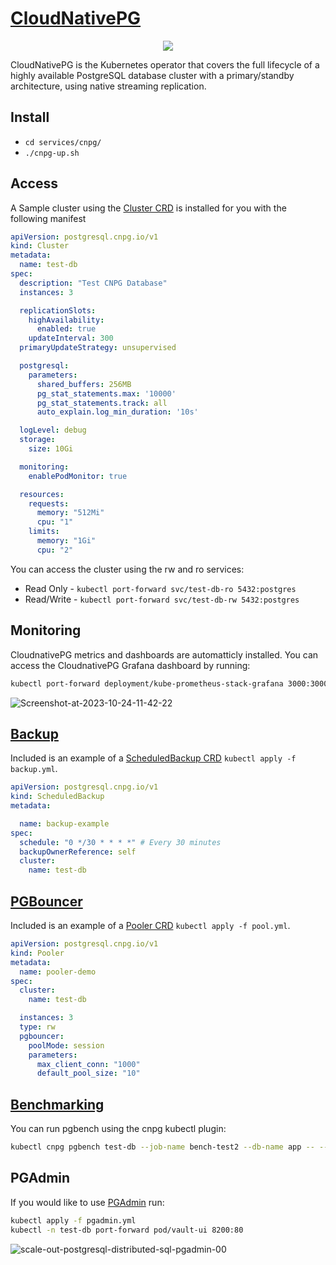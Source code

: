 # [CloudNativePG](https://cloudnative-pg.io/)
<p align="center">
  <img src="https://github.com/drogerschariot/gitops-playground/assets/1655964/fea4a793-5f26-4559-881c-572015f01ae0" />
</p>

CloudNativePG is the Kubernetes operator that covers the full lifecycle of a highly available PostgreSQL database cluster with a primary/standby architecture, using native streaming replication.

## Install
- `cd services/cnpg/`
- `./cnpg-up.sh`

## Access
A Sample cluster using the [Cluster CRD](https://github.com/cloudnative-pg/cloudnative-pg/blob/main/config/crd/bases/postgresql.cnpg.io_clusters.yaml) is installed for you with the following manifest

```yaml
apiVersion: postgresql.cnpg.io/v1
kind: Cluster
metadata:
  name: test-db
spec:
  description: "Test CNPG Database"
  instances: 3

  replicationSlots:
    highAvailability:
      enabled: true
    updateInterval: 300
  primaryUpdateStrategy: unsupervised

  postgresql:
    parameters:
      shared_buffers: 256MB
      pg_stat_statements.max: '10000'
      pg_stat_statements.track: all
      auto_explain.log_min_duration: '10s'

  logLevel: debug
  storage:
    size: 10Gi

  monitoring:
    enablePodMonitor: true

  resources:
    requests:
      memory: "512Mi"
      cpu: "1"
    limits:
      memory: "1Gi"
      cpu: "2"
```

You can access the cluster using the rw and ro services: 
- Read Only - `kubectl port-forward svc/test-db-ro 5432:postgres`
- Read/Write - `kubectl port-forward svc/test-db-rw 5432:postgres`

## Monitoring
CloudnativePG metrics and dashboards are automatticly installed. You can access the CloudnativePG Grafana dashboard by running:
```bash
kubectl port-forward deployment/kube-prometheus-stack-grafana 3000:3000 --namespace monitoring
```
![Screenshot-at-2023-10-24-11-42-22](https://github.com/drogerschariot/gitops-playground/assets/1655964/42e2009a-636f-470b-9686-dc259c6593ff)

## [Backup](https://cloudnative-pg.io/documentation/1.16/backup_recovery/)
Included is an example of a [ScheduledBackup CRD](https://github.com/cloudnative-pg/cloudnative-pg/blob/main/config/crd/bases/postgresql.cnpg.io_scheduledbackups.yaml) `kubectl apply -f backup.yml`.

```yaml
apiVersion: postgresql.cnpg.io/v1
kind: ScheduledBackup
metadata:

  name: backup-example
spec:
  schedule: "0 */30 * * * *" # Every 30 minutes
  backupOwnerReference: self
  cluster:
    name: test-db
```

## [PGBouncer](https://cloudnative-pg.io/documentation/1.16/backup_recovery/)
Included is an example of a [Pooler CRD](https://cloudnative-pg.io/documentation/1.15/connection_pooling/) `kubectl apply -f pool.yml`.

```yaml
apiVersion: postgresql.cnpg.io/v1
kind: Pooler
metadata:
  name: pooler-demo
spec:
  cluster:
    name: test-db

  instances: 3
  type: rw
  pgbouncer:
    poolMode: session
    parameters:
      max_client_conn: "1000"
      default_pool_size: "10"
```

## [Benchmarking](https://cloudnative-pg.io/documentation/current/benchmarking/)
You can run pgbench using the cnpg kubectl plugin:

```bash
kubectl cnpg pgbench test-db --job-name bench-test2 --db-name app -- --initialize --scale 300
```

## PGAdmin
If you would like to use [PGAdmin](https://www.pgadmin.org/) run:
```bash
kubectl apply -f pgadmin.yml
kubectl -n test-db port-forward pod/vault-ui 8200:80
```
![scale-out-postgresql-distributed-sql-pgadmin-00](https://github.com/drogerschariot/gitops-playground/assets/1655964/07a746eb-2913-4194-968d-09eb17ce5975)

